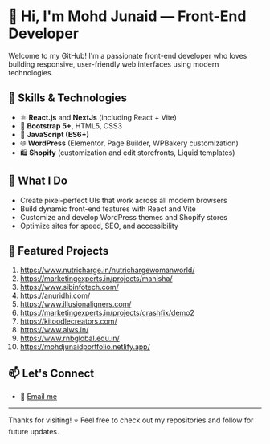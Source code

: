 # 👋 Hi, I'm Mohd Junaid — Front-End Developer

Welcome to my GitHub! I'm a passionate front-end developer who loves building responsive, user-friendly web interfaces using modern technologies.

## 🚀 Skills & Technologies

- ⚛️ **React.js** and **NextJs** (including React + Vite)
- 🎨 **Bootstrap 5+**, HTML5, CSS3
- 🧠 **JavaScript (ES6+)**
- 🌐 **WordPress** (Elementor, Page Builder, WPBakery customization)
- 🛍 **Shopify** (customization and edit storefronts, Liquid templates)

## 💼 What I Do

- Create pixel-perfect UIs that work across all modern browsers
- Build dynamic front-end features with React and Vite
- Customize and develop WordPress themes and Shopify stores
- Optimize sites for speed, SEO, and accessibility

## 📂 Featured Projects

1. https://www.nutricharge.in/nutrichargewomanworld/
2. https://marketingexperts.in/projects/manisha/
3. https://www.sibinfotech.com/
4. https://anuridhi.com/
5. https://www.illusionaligners.com/
6. https://marketingexperts.in/projects/crashfix/demo2
7. https://kitoodlecreators.com/
8. https://www.aiws.in/
9. https://www.rnbglobal.edu.in/
10. https://mohdjunaidportfolio.netlify.app/

## 📫 Let's Connect

- 📧 [Email me](mailto:mohdjunaid0612@gmail.com)



---

Thanks for visiting! ⭐ Feel free to check out my repositories and follow for future updates.
